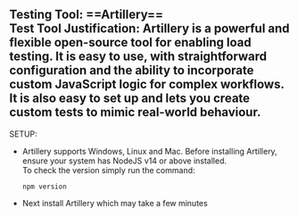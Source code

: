 Testing Tool: ==Artillery== <br>
Test Tool Justification: Artillery is a powerful and flexible open-source tool for enabling load testing. It is easy to use, with straightforward configuration and the ability to incorporate custom JavaScript logic for complex workflows. It is also easy to set up and lets you create custom tests to mimic real-world behaviour.
---------------------------------------------------------------------------------------------------------------------------------------

SETUP:
- Artillery supports Windows, Linux and Mac. Before installing Artillery, ensure your system has NodeJS v14 or above installed. <br>
  To check the version simply run the command:
  
      npm version
  
- Next install Artillery which may take a few minutes
